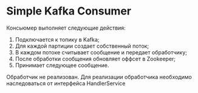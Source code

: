 # Simple Kafka Consumer

Консьюмер выполняет следующие действия:
1. Подключается к топику в Kafka;
2. Для каждой партиции создает собственный поток;
3. В каждом потоке считывает сообщение и передает обработчику;
4. После обработки сообщения обновляет оффсет в Zookeeper;
5. Принимает следующее сообщение.

Обработчик не реализован.
Для реализации обработчика необходимо наследоваться от интерфейса HandlerService
